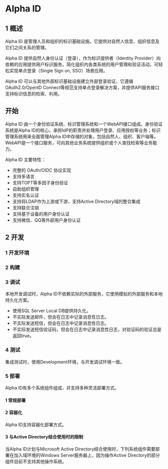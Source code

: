 # Alpha ID

## 1 概述

Alpha ID 是管理人员和组织的标识基础设施。它提供对自然人信息、组织信息及它们之间关系的管理。

Alpha ID 提供自然人身份认证（登录），作为标识提供者（Identity Provider）向依赖的应用提供用户标识服务。简化组织内各类系统的用户管理和验证活动，可轻松实现单点登录（Single Sign on, SSO）场景应用。

Alpha ID 可以与其他外部标识基础设施建立外部登录验证，它遵循OAuth2.0/OpenID Connect等规范支持单点登录解决方案，并提供API服务接口支持标识信息的检索、利用。

## 开始

Alpha ID 由一个身份验证系统、标识管理系统和一个WebAPI接口组成。身份验证系统是Alpha ID的核心，承担IdP的职责并处理用户登录、应用授权等业务；标识管理系统用来全面管理Alpha ID中存储的对象，包括自然人、组织、客户端等。WebAPI是一个接口服务，可向其他业务系统提供组织或个人查找检索等业务能力。

Alpha ID 主要特性：

* 完整的 OAuth/OIDC 协议实现
* 支持多语言
* 支持TOPT等多因子身份验证
* 自助组织管理
* 支持实名认证
* 支持将LDAP作为上游或下游，支持Active Directory域的整合集成
* 支持联合注销
* 支持基于设备的用户身份认证
* 支持微信、QQ等外部用户身份认证

## 2 开发

### 1 开发环境

### 2 构建

### 3 调试

本地开发调试时，Alpha ID不依赖实际的外部服务，它使用模拟的外部服务和本地持久化方案。

* 使用SQL Server Local DB提供持久化。
* 不实际发送邮件，但会在日志中记录消息性日志。
* 不实际发送短信，但会在日志中记录消息性日志。
* 不实际发送短信验证码，但会在日志中记录消息性日志，对验证码的验证总是返回true。

### 4 测试

集成测试时，使用Development环境，与开发调试环境一致。

### 5 部署

Alpha ID有多个系统组件组成，并支持多种灵活部署方式。

#### 1 常规部署



#### 2 容器化

Alpha ID支持容器化部署方式。

#### 3 与Active Directory结合使用时的限制

当Alpha ID计划与Microsoft Active Directory结合使用时，下列系统组件需要部署在加入域环境的Windows Server服务器上，因为操作Active Directory的部分组件目前不支持其他操作系统。